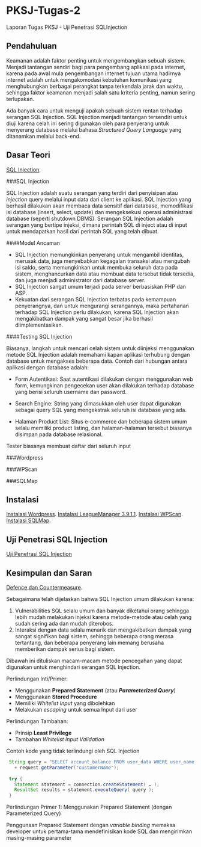 # PKSJ-Tugas-2

Laporan Tugas PKSJ - Uji Penetrasi SQLInjection

## Pendahuluan

Keamanan adalah faktor penting untuk mengembangkan sebuah sistem. Menjadi tantangan sendiri bagi para pengembang aplikasi pada internet, karena pada awal mula pengembangan internet tujuan utama hadirnya internet adalah untuk mengakomodasi kebutuhan komunikasi yang menghubungkan berbagai perangkat tanpa terkendala jarak dan waktu, sehingga faktor keamanan menjadi salah satu kriteria penting, namun sering terlupakan.

Ada banyak cara untuk menguji apakah sebuah sistem rentan terhadap serangan SQL Injection. SQL Injection menjadi tantangan tersendiri untuk diuji karena celah ini sering digunakan oleh para penyerang untuk menyerang database melalui bahasa _Structured Query Language_ yang ditanamkan melalui back-end.

## Dasar Teori

 [SQL Injection](#sql-injection).
 
###SQL Injection
 
 SQL Injection adalah suatu serangan yang terdiri dari penyisipan atau *injection* query melalui input data dari client ke aplikasi. SQL Injection yang berhasil dilakukan akan membaca data sensitif dari database, memodifikasi isi database (insert, select, update) dan mengeksekusi operasi administrasi database (seperti shutdown DBMS).
 Serangan SQL Injection adalah serangan yang bertipe injeksi, dimana perintah SQL di inject atau di input untuk mendapatkan hasil dari perintah SQL yang telah dibuat.


####Model Ancaman
 
 * SQL Injection memungkinkan penyerang untuk mengambil identitas, merusak data, juga menyebabkan kegagalan transaksi atau mengubah isi saldo, serta memungkinkan untuk membuka seluruh data pada sistem, menghancurkan data atau membuat data tersebut tidak tersedia, dan juga menjadi administrator dari database server.
 * SQL Injection sangat umum terjadi pada server berbasiskan PHP dan ASP.
 * Kekuatan dari serangan SQL Injection terbatas pada kemampuan penyerangnya, dan untuk mengurangi serangannya, maka pertahanan terhadap SQL Injection perlu dilakukan, karena SQL Injection akan mengakibatkan dampak yang sangat besar jika berhasil diimplementasikan.

####Testing SQL Injection

Biasanya, langkah untuk mencari celah sistem untuk diinjeksi menggunakan metode SQL Injection adalah memahami kapan aplikasi terhubung dengan database untuk mengakses beberapa data. Contoh dari hubungan antara aplikasi dengan database adalah:

* Form Autentikasi: Saat autentikasi dilakukan dengan menggunakan web form, kemungkinan pengecekan user akan dilakukan terhadap database yang berisi seluruh username dan password.

* Search Engine: String yang dimasukkan oleh user dapat digunakan sebagai query SQL yang mengekstrak seluruh isi database yang ada.

* Halaman Product List: Situs e-commerce dan beberapa sistem umum selalu memiliki product listing, dan halaman-halaman tersebut biasanya disimpan pada database relasional.

Tester biasanya membuat daftar dari seluruh input

###Wordpress
 
###WPScan
 
###SQLMap

## Instalasi
[Instalasi Wordpress](https://github.com/rafiarr/PKSJ-Tugas-2/blob/master/instalasi_wordpress.md).
[Instalasi LeagueManager 3.9.1.1](https://github.com/rafiarr/PKSJ-Tugas-2/blob/master/instalasi_leaguemanager.md).
[Instalasi WPScan](lalal).
[Instalasi SQLMap](lalala).

## Uji Penetrasi SQL Injection
 [Uji Penetrasi SQL Injection](lalal)

## Kesimpulan dan Saran

 [Defence dan Countermeasure](lalala).

 Sebagaimana telah dijelaskan bahwa SQL Injection umum dilakukan karena:
 
 1. Vulnerabilities SQL selalu umum dan banyak diketahui orang sehingga lebih mudah melakukan injeksi karena metode-metode atau celah yang sudah sering ada dan mudah diterobos.
 2. Interaksi dengan data selalu menarik dan mengakibatkan dampak yang sangat signifikan bagi sistem, sehingga beberapa orang merasa tertantang, dan beberapa penyerang lain memang berusaha memberikan dampak serius bagi sistem.
 
 Dibawah ini dituliskan macam-macam metode pencegahan yang dapat digunakan untuk menghindari serangan SQL Injection.
 
 Perlindungan Inti/Primer:
 
 - Menggunakan __Prepared Statement__ (atau __*Parameterized Query*__)
 - Menggunakan __Stored Procedure__
 - Memiliki _Whitelist Input_ yang dibolehkan
 - Melakukan _escaping_ untuk semua Input dari user
 
 Perlindungan Tambahan:
 
 - Prinsip __Least Privilege__
 - Tambahan _Whitelist Input Validation_
 
 Contoh kode yang tidak terlindungi oleh SQL Injection
 
 ```Java
  String query = "SELECT account_balance FROM user_data WHERE user_name = "
    + request.getParameter("customerName");
  
  try {
  	Statement statement = connection.createStatement( … );
  	ResultSet results = statement.executeQuery( query );
  }
 ```
 
 Perlindungan Primer 1: Menggunakan Prepared Statement (dengan Parameterized Query)
 
 Penggunaan Prepared Statement dengan _variable binding_ memaksa developer untuk pertama-tama mendefinisikan kode SQL dan mengirimkan masing-masing parameter 